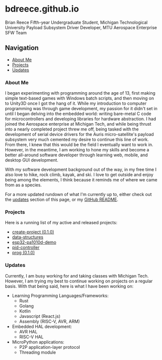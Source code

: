 # bdreece.github.io

  Brian Reece
  Fifth-year Undergraduate Student, Michigan Technological University
  Payload Subsystem Driver Developer, MTU Aerospace Enterprise SFW Team

## Navigation

* [About Me](#about-me)
* [Projects](#projects)
* [Updates](#updates)

### About Me

  I began experimenting with programming around the age of 13, first making simple
  text-based games with Windows batch scripts, and then moving on to Unity3D once
  I got the hang of it. While my introduction to computer programming was through
  game development, my passion for it didn't set in until I began delving into the
  embedded world: writing bare-metal C code for microcontrollers and developing
  libraries for hardware abstraction. I had joined the Aerospace enterprise at
  Michigan Tech, and while being thrust into a nearly completed project threw me
  off, being tasked with the development of serial device drivers for the Auris
  micro-satellite's payload subsystem very much cemented my desire to continue this
  line of work. From there, I knew that this would be the field I eventually want
  to work in. However, in the meantime, I am working to hone my skills and become
  a better all-around software developer through learning web, mobile, and desktop
  GUI development.

  With my software development background out of the way, in my free time I also
  love to hike, rock climb, kayak, and ski. I love to get outside and enjoy being
  among the elements, I think because it reminds me of where we came from as a
  species.

  For a more updated rundown of what I'm currently up to, either check out the
  [updates](#updates) section of this page, or my [GitHub README](/bdreece).

### Projects

  Here is a running list of my active and released projects:

  * [create-project (0.1.0)](/create-project)
  * [data-structures](/data-structures)
  * [esp32-pa1010d-demo](/esp32-pa1010d-demo)
  * [pid-controller](/pid-controller)
  * [prog (0.1.0)](/prog)

### Updates

  Currently, I am busy working for and taking classes with Michigan Tech. However,
  I am trying my best to continue working on projects on a regular basis. With
  that being said, here is what I have been working on:

  * Learning Programming Languages/Frameworks:
    * Rust
    * Golang
    * Kotlin
    * Javascript (React.js)
    * Assembly (RISC-V, AVR, ARM)
  * Embedded HAL development:
    * AVR HAL
    * RISC-V HAL
  * MicroPython applications:
    * P2P application-layer protocol
    * Threading module
